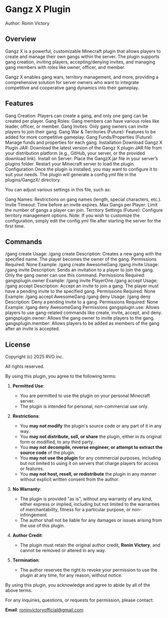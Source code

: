 # Gangz X Plugin
Author: Ronin Victory

## Overview
Gangz X is a powerful, customizable Minecraft plugin that allows players to create and manage their own gangs within the server. The plugin supports gang creation, inviting players, accepting/denying invites, and managing gang members with roles like owner, officer, and member.

Gangz X enables gang wars, territory management, and more, providing a comprehensive solution for server owners who want to integrate competitive and cooperative gang dynamics into their gameplay.

## Features
Gang Creation: Players can create a gang, and only one gang can be created per player.
Gang Roles: Gang members can have various roles like leader, officer, or member.
Gang Invites: Only gang owners can invite players to join their gang.
Gang War & Territories (Future): Features to be added for more competitive gameplay.
Gang Funds/Properties (Future): Manage funds and properties for each gang.
Installation
Download Gangz X Plugin JAR:
Download the latest version of the Gangz X plugin JAR file from your distribution platform (e.g., GitHub, your server, or the provided download link).
Install on Server:
Place the GangzX.jar file in your server’s plugins folder.
Restart your Minecraft server to load the plugin.
Configuration
Once the plugin is installed, you may want to configure it to suit your needs. The plugin will generate a config.yml file in the plugins/GangzX/ directory.

You can adjust various settings in this file, such as:

Gang Names: Restrictions on gang names (length, special characters, etc.).
Invite Timeout: Time before an invite expires.
Max Gangs per Player: Limit the number of gangs a player can join.
Territory Settings (Future): Configure territory management options.
Note: If you wish to customize the configuration, simply edit the config.yml file after starting the server for the first time.

## Commands
/gang create <name>
Usage: /gang create <name>
Description: Creates a new gang with the specified name. The player becomes the owner of the gang.
Permissions Required: None
Example: /gang create AwesomeGang
/gang invite <player>
Usage: /gang invite <player>
Description: Sends an invitation to a player to join the gang. Only the gang owner can use this command.
Permissions Required: gangsplugin.owner
Example: /gang invite PlayerOne
/gang accept <gangname>
Usage: /gang accept <gangname>
Description: Accept an invite to join a gang. The player must have a pending invite to the specified gang.
Permissions Required: None
Example: /gang accept AwesomeGang
/gang deny <gangname>
Usage: /gang deny <gangname>
Description: Deny a pending invite to a gang.
Permissions Required: None
Example: /gang deny AwesomeGang
Permissions
gangsplugin.use: Allows players to use gang-related commands like create, invite, accept, and deny.
gangsplugin.owner: Allows the gang owner to invite players to the gang.
gangsplugin.member: Allows players to be added as members of the gang after an invite is accepted.


## License
Copyright (c) 2025 RVO inc.

All rights reserved.

By using this plugin, you agree to the following terms:

1. **Permitted Use**: 
   - You are permitted to use the plugin on your personal Minecraft server.
   - The plugin is intended for personal, non-commercial use only.

2. **Restrictions**:
   - You **may not modify** the plugin's source code or any part of it in any way.
   - You **may not distribute, sell, or share** the plugin, either in its original form or modified, to any third party.
   - You **may not decompile, reverse engineer, or attempt to extract the source code** of the plugin.
   - You **may not use the plugin** for any commercial purposes, including but not limited to using it on servers that charge players for access or features.
   - You **may not host, resell, or redistribute** the plugin in any manner without explicit written consent from the author.
   
3. **No Warranty**:
   - The plugin is provided "as is", without any warranty of any kind, either express or implied, including but not limited to the warranties of merchantability, fitness for a particular purpose, or non-infringement.
   - The author shall not be liable for any damages or issues arising from the use of this plugin.

4. **Author Credit**:
   - The plugin must retain the original author credit, **Ronin Victory**, and cannot be removed or altered in any way.

5. **Termination**:
   - The author reserves the right to revoke your permission to use the plugin at any time, for any reason, without notice.

By using this plugin, you acknowledge and agree to abide by all of the above terms.

For any inquiries, questions, or requests for permission, please contact:

**Email**: roninvictoryofficial@gmail.com
